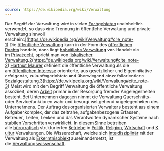 ```yaml
---
source: https://de.wikipedia.org/wiki/Verwaltung
---
```


Der Begriff der Verwaltung wird in vielen [Fachgebieten](https://de.wikipedia.org/wiki/Fachgebiet "Fachgebiet") uneinheitlich verwendet, so dass eine Trennung in öffentliche Verwaltung und private Verwaltung sinnvoll erscheint.[1](1)(https://de.wikipedia.org/wiki/Verwaltung#cite_note-1) Die [öffentliche Verwaltung](https://de.wikipedia.org/wiki/%C3%96ffentliche_Verwaltung "Öffentliche Verwaltung") kann in der Form des [öffentlichen Rechts](https://de.wikipedia.org/wiki/%C3%96ffentliches_Recht "Öffentliches Recht") handeln, dann liegt [hoheitliche Verwaltung](https://de.wikipedia.org/wiki/Hoheitliche_T%C3%A4tigkeit "Hoheitliche Tätigkeit") vor. Handelt sie im [Privatrecht](https://de.wikipedia.org/wiki/Privatrecht "Privatrecht"), spricht man von [fiskalischer Verwaltung](https://de.wikipedia.org/wiki/Fiskalisches_Handeln "Fiskalisches Handeln").[2](2)(https://de.wikipedia.org/wiki/Verwaltung#cite_note-2) [Hartmut Maurer](https://de.wikipedia.org/wiki/Hartmut_Maurer "Hartmut Maurer") definiert die öffentliche Verwaltung als die am [öffentlichen Interesse](https://de.wikipedia.org/wiki/%C3%96ffentliches_Interesse "Öffentliches Interesse") orientierte, aus gesetzlicher und Eigeninitiative erfolgende, zukunftsgerichtete und überwiegend einzelfallorientierte Sozialgestaltung.[3](3)(https://de.wikipedia.org/wiki/Verwaltung#cite_note-3) Meist wird mit dem Begriff Verwaltung die öffentliche Verwaltung assoziiert, deren [Arbeit](https://de.wikipedia.org/wiki/Arbeit_(Philosophie) "Arbeit (Philosophie)") primär in der Besorgung fremder Angelegenheiten besteht. Bei Unternehmen dagegen nimmt die Verwaltung Querschnitts- oder Servicefunktionen wahr und besorgt weitgehend Angelegenheiten des Unternehmens. Der Auftrag des organisierten Verwaltens besteht aus einem Aufgabenkomplex, der das zeitnahe, aufgabenbezogene Erfassen, Betreuen, Leiten, Lenken und das Verantworten dynamischer Systeme nach stabilen Vorschriften verwirklicht. In diesem Sinne betreiben alle [bürokratisch](https://de.wikipedia.org/wiki/B%C3%BCrokratie "Bürokratie") strukturierten [Betriebe](https://de.wikipedia.org/wiki/Betrieb "Betrieb") in [Politik](https://de.wikipedia.org/wiki/Politik "Politik"), [Religion](https://de.wikipedia.org/wiki/Religion "Religion"), [Wirtschaft](https://de.wikipedia.org/wiki/Wirtschaft "Wirtschaft") und [Kultur](https://de.wikipedia.org/wiki/Kultur "Kultur") Verwaltungen. Die Wissenschaft, welche sich [interdisziplinär](https://de.wikipedia.org/wiki/Interdisziplinarit%C3%A4t "Interdisziplinarität") mit der Verwaltung als [Erkenntnisobjekt](https://de.wikipedia.org/wiki/Erkenntnisobjekt "Erkenntnisobjekt") auseinandersetzt, ist die [Verwaltungswissenschaft](https://de.wikipedia.org/wiki/Verwaltungswissenschaft "Verwaltungswissenschaft").